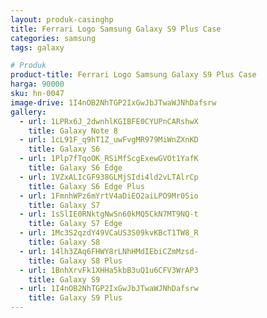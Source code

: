 ```yaml
---
layout: produk-casinghp
title: Ferrari Logo Samsung Galaxy S9 Plus Case
categories: samsung
tags: galaxy

# Produk
product-title: Ferrari Logo Samsung Galaxy S9 Plus Case
harga: 90000
sku: hn-0047
image-drive: 1I4nOB2NhTGP2IxGwJbJTwaWJNhDafsrw
gallery:
  - url: 1LPRx6J_2dwnhlKGIBFE0CYUPnCARshwX
    title: Galaxy Note 8
  - url: 1cL91F_q9hT1Z_uwFvgMR979MiWnZXnKD
    title: Galaxy S6
  - url: 1Plp7fTqoOK_RSiMfScgExewGVOt1YafK
    title: Galaxy S6 Edge
  - url: 1VZxALIcGF938GLMjSIdi4ld2vLTAlrCp
    title: Galaxy S6 Edge Plus
  - url: 1FmnhWPz6mYrtV4aDiEO2aiLPO9Mr0Sio
    title: Galaxy S7
  - url: 1sSlIE0RNktgNwSn60kMQ5CkN7MT9NQ-t
    title: Galaxy S7 Edge
  - url: 1Mc3S2qzdY49VCaUS3S09kvKBcT1TW8_R
    title: Galaxy S8
  - url: 14lh3ZAq6FHWY8rLNhHMdIEbiCZmMzsd-
    title: Galaxy S8 Plus
  - url: 1BnhXrvFk1XHHa5kbB3uQ1u6CFV3WrAP3
    title: Galaxy S9
  - url: 1I4nOB2NhTGP2IxGwJbJTwaWJNhDafsrw
    title: Galaxy S9 Plus
---
```

